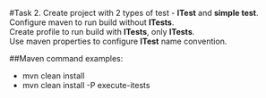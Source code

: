 #Task 2.
Create project with 2 types of test - __ITest__ and __simple test__.  
Configure maven to run build without __ITests__.  
Create profile to run build with __ITests__, only __ITests__.  
Use maven properties to configure __ITest__ name convention.  

##Maven command examples:
* mvn clean install 
* mvn clean install -P execute-itests
